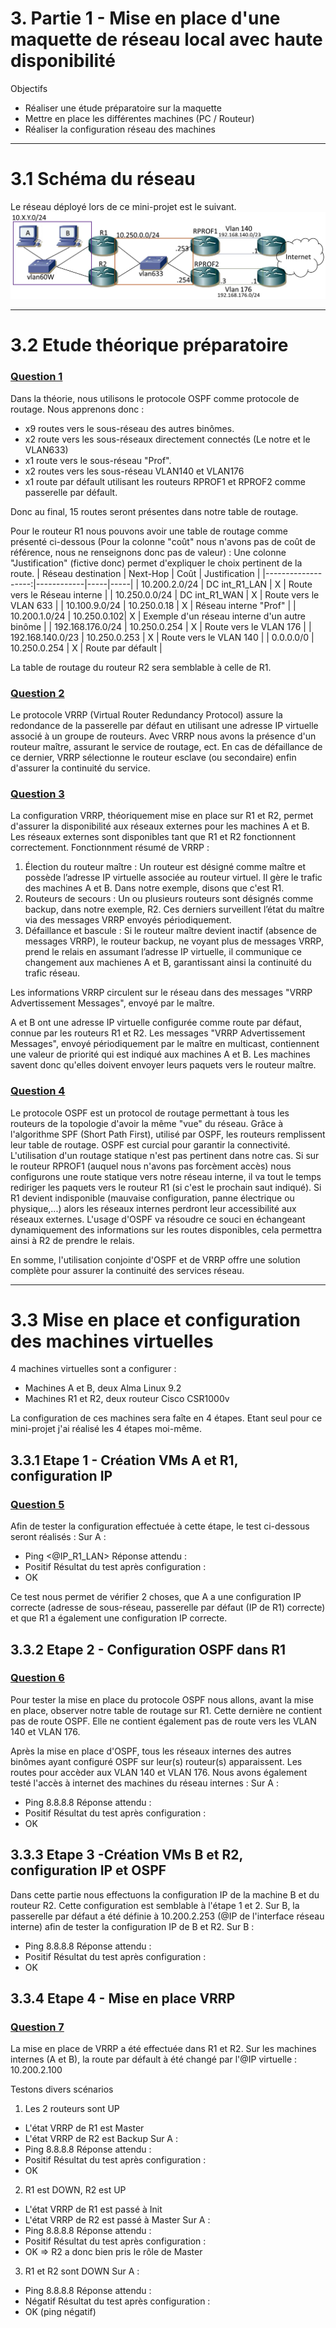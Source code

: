 # 3. Partie 1 - Mise en place d'une maquette de réseau local avec haute disponibilité
Objectifs
- Réaliser une étude préparatoire sur la maquette
- Mettre en place les différentes machines (PC / Routeur)
- Réaliser la configuration réseau des machines

**************************************************
# 3.1 Schéma du réseau

Le réseau déployé lors de ce mini-projet est le suivant.
<picture>
 <source media="(prefers-color-scheme: dark)" srcset="https://github.com/RIBIOLLET-Mathieu/25-813-RIBIOLLET/blob/main/Sche%CC%81ma%20re%CC%81seau%20ETRS813%20-%20Mini%20projet%20supervision.png">
 <source media="(prefers-color-scheme: light)" srcset="https://github.com/RIBIOLLET-Mathieu/25-813-RIBIOLLET/blob/main/Sche%CC%81ma%20re%CC%81seau%20ETRS813%20-%20Mini%20projet%20supervision.png">
 <img alt="YOUR-ALT-TEXT" src="https://github.com/RIBIOLLET-Mathieu/25-813-RIBIOLLET/blob/main/Sche%CC%81ma%20re%CC%81seau%20ETRS813%20-%20Mini%20projet%20supervision.png">
</picture>

**************************************************
# 3.2 Etude théorique préparatoire
### <u> Question 1 </u>
Dans la théorie, nous utilisons le protocole OSPF comme protocole de routage. Nous apprenons donc :
- x9 routes vers le sous-réseau des autres binômes.
- x2 route vers les sous-réseaux directement connectés (Le notre et le VLAN633)
- x1 route vers le sous-réseau "Prof".
- x2 routes vers les sous-réseau VLAN140 et VLAN176
- x1 route par défault utilisant les routeurs RPROF1 et RPROF2 comme passerelle par défault.

Donc au final, 15 routes seront présentes dans notre table de routage.

Pour le routeur R1 nous pouvons avoir une table de routage comme présenté ci-dessous (Pour la colonne "coût" nous n'avons pas de coût de référence, nous ne renseignons donc pas de valeur) :
Une colonne "Justification" (fictive donc) permet d'expliquer le choix pertinent de la route.
| Réseau destination |  Next-Hop  | Coût | Justification | 
|-------------------:|------------|-----|-----|
|  10.200.2.0/24 | DC int_R1_LAN |  X  | Route vers le Réseau interne |
|  10.250.0.0/24 | DC int_R1_WAN |  X  | Route vers le VLAN 633 |
|  10.100.9.0/24 | 10.250.0.18 |  X  | Réseau interne "Prof" |
|  10.200.1.0/24 | 10.250.0.102|  X  | Exemple d'un réseau interne d'un autre binôme |
|  192.168.176.0/24 | 10.250.0.254 |  X  | Route vers le VLAN 176 |
|  192.168.140.0/23 | 10.250.0.253 |  X  | Route vers le VLAN 140 |
|  0.0.0.0/0 | 10.250.0.254 |  X  | Route par défault |

La table de routage du routeur R2 sera semblable à celle de R1.

### <u> Question 2 </u>
Le protocole VRRP (Virtual Router Redundancy Protocol) assure la redondance de la passerelle par défaut en utilisant une adresse IP virtuelle associé à un groupe de routeurs. Avec VRRP nous avons la présence d'un routeur maître, assurant le service de routage, ect. En cas de défaillance de ce dernier, VRRP sélectionne le routeur esclave (ou secondaire) enfin d'assurer la continuité du service.

### <u> Question 3 </u>
La configuration VRRP, théoriquement mise en place sur R1 et R2, permet d'assurer la disponibilité aux réseaux externes pour les machines A et B. Les réseaux externes sont disponibles tant que R1 et R2 fonctionnent correctement.
Fonctionnment résumé de VRRP :
1) Élection du routeur maître : Un routeur est désigné comme maître et possède l’adresse IP virtuelle associée au routeur virtuel. Il gère le trafic des machines A et B. Dans notre exemple, disons que c'est R1.
2) Routeurs de secours : Un ou plusieurs routeurs sont désignés comme backup, dans notre exemple, R2. Ces derniers surveillent l’état du maître via des messages VRRP envoyés périodiquement.
3) Défaillance et bascule : Si le routeur maître devient inactif (absence de messages VRRP), le routeur backup, ne voyant plus de messages VRRP, prend le relais en assumant l’adresse IP virtuelle, il communique ce changement aux machienes A et B, garantissant ainsi la continuité du trafic réseau.

Les informations VRRP circulent sur le réseau dans des messages "VRRP Advertissement Messages", envoyé par le maître.

A et B ont une adresse IP virtuelle configurée comme route par défaut, connue par les routeurs R1 et R2. Les messages "VRRP Advertissement Messages", envoyé périodiquement par le maître en multicast, contiennent une valeur de priorité qui est indiqué aux machines A et B. Les machines savent donc qu'elles doivent envoyer leurs paquets vers le routeur maître.

### <u> Question 4 </u>
Le protocole OSPF est un protocol de routage permettant à tous les routeurs de la topologie d'avoir la même "vue" du réseau. Grâce à l'algorithme SPF (Short Path First), utilisé par OSPF, les routeurs remplissent leur table de routage. OSPF est curcial pour garantir la connectivité.
L'utilisation d'un routage statique n'est pas pertinent dans notre cas. Si sur le routeur RPROF1 (auquel nous n'avons pas forcèment accès) nous configurons une route statique vers notre réseau interne, il va tout le temps rediriger les paquets vers le routeur R1 (si c'est le prochain saut indiqué).
Si R1 devient indisponible (mauvaise configuration, panne électrique ou physique,...) alors les réseaux internes perdront leur accessibilité aux réseaux externes.
L'usage d'OSPF va résoudre ce souci en échangeant dynamiquement des informations sur les routes disponibles, cela permettra ainsi à R2 de prendre le relais.

En somme, l'utilisation conjointe d'OSPF et de VRRP offre une solution complète pour assurer la continuité des services réseau.

**************************************************
# 3.3 Mise en place et configuration des machines virtuelles

4 machines virtuelles sont a configurer : 
- Machines A et B, deux Alma Linux 9.2
- Machines R1 et R2, deux routeur Cisco CSR1000v

La configuration de ces machines sera faîte en 4 étapes. Etant seul pour ce mini-projet j'ai réalisé les 4 étapes moi-même.

## 3.3.1 Etape 1 - Création VMs A et R1, configuration IP
### <u> Question 5 </u>
Afin de tester la configuration effectuée à cette étape, le test ci-dessous seront réalisés :
Sur A : 
- Ping <@IP_R1_LAN>
Réponse attendu :
- Positif
Résultat du test après configuration :
- OK

Ce test nous permet de vérifier 2 choses, que A a une configuration IP correcte (adresse de sous-réseau, passerelle par défaut (IP de R1) correcte) et que R1 a également une configuration IP correcte.

## 3.3.2 Etape 2 - Configuration OSPF dans R1
### <u> Question 6 </u>
Pour tester la mise en place du protocole OSPF nous allons, avant la mise en place, observer notre table de routage sur R1.
Cette dernière ne contient pas de route OSPF. Elle ne contient également pas de route vers les VLAN 140 et VLAN 176.

Après la mise en place d'OSPF, tous les réseaux internes des autres binômes ayant configuré OSPF sur leur(s) routeur(s) apparaissent. Les routes pour accèder aux VLAN 140 et VLAN 176. 
Nous avons également testé l'accès à internet des machines du réseau internes :
Sur A :
- Ping 8.8.8.8
Réponse attendu :
- Positif
Résultat du test après configuration :
- OK

## 3.3.3 Etape 3 -Création VMs B et R2, configuration IP et OSPF
Dans cette partie nous effectuons la configuration IP de la machine B et du routeur R2. Cette configuration est semblable à l'étape 1 et 2.
Sur B, la passerelle par défaut a été définie à 10.200.2.253 (@IP de l'interface réseau interne) afin de tester la configuration IP de B et R2.
Sur B :
- Ping 8.8.8.8
Réponse attendu :
- Positif
Résultat du test après configuration :
- OK

## 3.3.4 Etape 4 - Mise en place VRRP
### <u> Question 7 </u>
La mise en place de VRRP a été effectuée dans R1 et R2. Sur les machines internes (A et B), la route par défault à été changé par l'@IP virtuelle : 10.200.2.100

Testons divers scénarios
1) Les 2 routeurs sont UP
- L'état VRRP de R1 est Master
- L'état VRRP de R2 est Backup
Sur A :
- Ping 8.8.8.8
Réponse attendu :
- Positif
Résultat du test après configuration :
- OK

2) R1 est DOWN, R2 est UP
- L'état VRRP de R1 est passé à Init
- L'état VRRP de R2 est passé à Master
Sur A :
- Ping 8.8.8.8
Réponse attendu :
- Positif
Résultat du test après configuration :
- OK
=> R2 a donc bien pris le rôle de Master

3) R1 et R2 sont DOWN
Sur A :
- Ping 8.8.8.8
Réponse attendu :
- Négatif
Résultat du test après configuration :
- OK (ping négatif)
